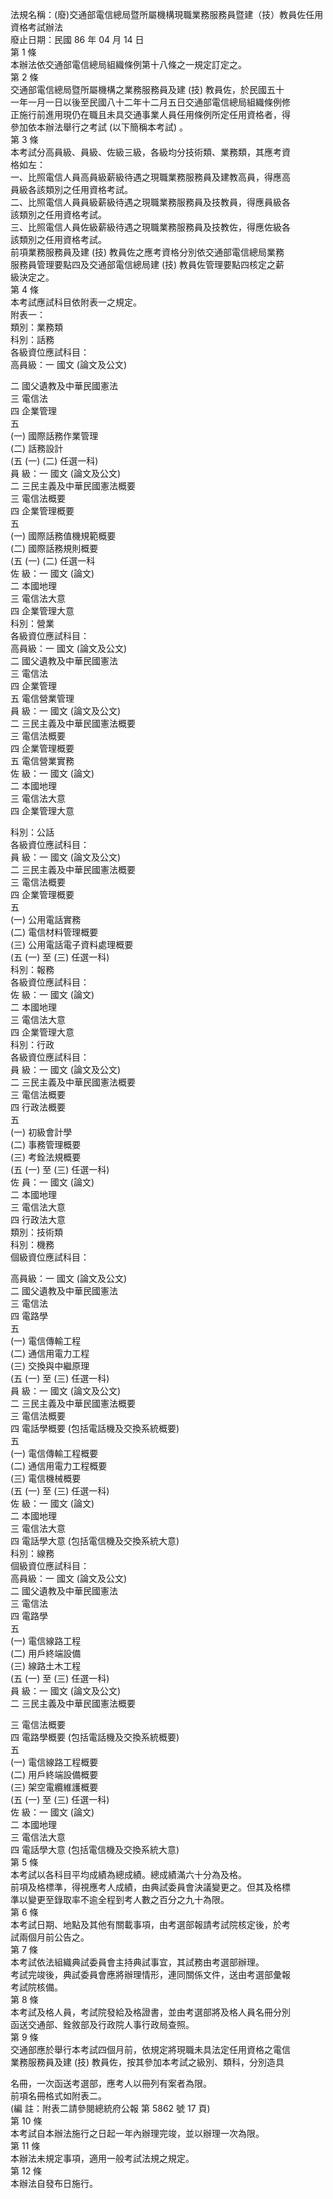 法規名稱：(廢)交通部電信總局暨所屬機構現職業務服務員暨建（技）教員佐任用資格考試辦法  
廢止日期：民國 86 年 04 月 14 日  
第 1 條  
本辦法依交通部電信總局組織條例第十八條之一規定訂定之。  
第 2 條  
交通部電信總局暨所屬機構之業務服務員及建 (技) 教員佐，於民國五十  
一年一月一日以後至民國八十二年十二月五日交通部電信總局組織條例修  
正施行前進用現仍在職且未具交通事業人員任用條例所定任用資格者，得  
參加依本辦法舉行之考試 (以下簡稱本考試) 。  
第 3 條  
本考試分高員級、員級、佐級三級，各級均分技術類、業務類，其應考資  
格如左：  
一、比照電信人員高員級薪級待遇之現職業務服務員及建教高員，得應高  
員級各該類別之任用資格考試。  
二、比照電信人員員級薪級待遇之現職業務服務員及技教員，得應員級各  
該類別之任用資格考試。  
三、比照電信人員佐級薪級待遇之現職業務服務員及技教佐，得應佐級各  
該類別之任用資格考試。  
前項業務服務員及建 (技) 教員佐之應考資格分別依交通部電信總局業務  
服務員管理要點四及交通部電信總局建 (技) 教員佐管理要點四核定之薪  
級決定之。  
第 4 條  
本考試應試科目依附表一之規定。  
附表一：  
類別：業務類  
科別：話務  
各級資位應試科目：  
高員級：一 國文 (論文及公文)  


二 國父遺教及中華民國憲法  
三 電信法  
四 企業管理  
五  
(一) 國際話務作業管理  
(二) 話務設計  
(五 (一) (二) 任選一科)  
員 級：一 國文 (論文及公文)  
二 三民主義及中華民國憲法概要  
三 電信法概要  
四 企業管理概要  
五  
(一) 國際話務值機規範概要  
(二) 國際話務規則概要  
(五 (一) (二) 任選一科  
佐 級：一 國文 (論文)  
二 本國地理  
三 電信法大意  
四 企業管理大意  
科別：營業  
各級資位應試科目：  
高員級：一 國文 (論文及公文)  
二 國父遺教及中華民國憲法  
三 電信法  
四 企業管理  
五 電信營業管理  
員 級：一 國文 (論文及公文)  
二 三民主義及中華民國憲法概要  
三 電信法概要  
四 企業管理概要  
五 電信營業實務  
佐 級：一 國文 (論文)  
二 本國地理  
三 電信法大意  
四 企業管理大意  


科別：公話  
各級資位應試科目：  
員 級：一 國文 (論文及公文)  
二 三民主義及中華民國憲法概要  
三 電信法概要  
四 企業管理概要  
五  
(一) 公用電話實務  
(二) 電信材料管理概要  
(三) 公用電話電子資料處理概要  
(五 (一) 至 (三) 任選一科)  
科別：報務  
各級資位應試科目：  
佐 級：一 國文 (論文)  
二 本國地理  
三 電信法大意  
四 企業管理大意  
科別：行政  
各級資位應試科目：  
員 級：一 國文 (論文及公文)  
二 三民主義及中華民國憲法概要  
三 電信法概要  
四 行政法概要  
五  
(一) 初級會計學  
(二) 事務管理概要  
(三) 考銓法規概要  
(五 (一) 至 (三) 任選一科)  
佐 員：一 國文 (論文)  
二 本國地理  
三 電信法大意  
四 行政法大意  
類別：技術類  
科別：機務  
個級資位應試科目：  


高員級：一 國文 (論文及公文)  
二 國父遺教及中華民國憲法  
三 電信法  
四 電路學  
五  
(一) 電信傳輸工程  
(二) 通信用電力工程  
(三) 交換與中繼原理  
(五 (一) 至 (三) 任選一科)  
員 級：一 國文 (論文及公文)  
二 三民主義及中華民國憲法概要  
三 電信法概要  
四 電話學概要 (包括電話機及交換系統概要)  
五  
(一) 電信傳輸工程概要  
(二) 通信用電力工程概要  
(三) 電信機械概要  
(五 (一) 至 (三) 任選一科)  
佐 級：一 國文 (論文)  
二 本國地理  
三 電信法大意  
四 電話學大意 (包括電信機及交換系統大意)  
科別：線務  
個級資位應試科目：  
高員級：一 國文 (論文及公文)  
二 國父遺教及中華民國憲法  
三 電信法  
四 電路學  
五  
(一) 電信線路工程  
(二) 用戶終端設備  
(三) 線路土木工程  
(五 (一) 至 (三) 任選一科)  
員 級：一 國文 (論文及公文)  
二 三民主義及中華民國憲法概要  


三 電信法概要  
四 電路學概要 (包括電話機及交換系統概要)  
五  
(一) 電信線路工程概要  
(二) 用戶終端設備概要  
(三) 架空電纜維護概要  
(五 (一) 至 (三) 任選一科)  
佐 級：一 國文 (論文)  
二 本國地理  
三 電信法大意  
四 電話學大意 (包括電信機及交換系統大意)  
第 5 條  
本考試以各科目平均成績為總成績。總成績滿六十分為及格。  
前項及格標準，得視應考人成績，由典試委員會決議變更之。但其及格標  
準以變更至錄取率不逾全程到考人數之百分之九十為限。  
第 6 條  
本考試日期、地點及其他有關載事項，由考選部報請考試院核定後，於考  
試兩個月前公告之。  
第 7 條  
本考試依法組織典試委員會主持典試事宜，其試務由考選部辦理。  
考試完竣後，典試委員會應將辦理情形，連同關係文件，送由考選部彙報  
考試院核備。  
第 8 條  
本考試及格人員，考試院發給及格證書，並由考選部將及格人員名冊分別  
函送交通部、銓敘部及行政院人事行政局查照。  
第 9 條  
交通部應於舉行本考試四個月前，依規定將現職未具法定任用資格之電信  
業務服務員及建 (技) 教員佐，按其參加本考試之級別、類科，分別造具  


名冊，一次函送考選部，應考人以冊列有案者為限。  
前項名冊格式如附表二。  
(編 註：附表二請參閱總統府公報 第 5862 號 17 頁)  
第 10 條  
本考試自本辦法施行之日起一年內辦理完竣，並以辦理一次為限。  
第 11 條  
本辦法未規定事項，適用一般考試法規之規定。  
第 12 條  
本辦法自發布日施行。  


